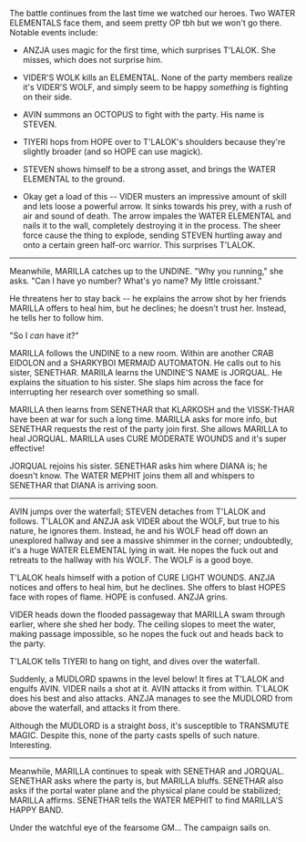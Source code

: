 The battle continues from the last time we watched our heroes. Two WATER ELEMENTALS face them, and seem pretty OP tbh but we won't go there. Notable events include:

- ANZJA uses magic for the first time, which surprises T'LALOK. She misses, which does not surprise him.

- VIDER'S WOLK kills an ELEMENTAL. None of the party members realize it's VIDER'S WOLF, and simply seem to be happy _something_ is fighting on their side.

- AVIN summons an OCTOPUS to fight with the party. His name is STEVEN.

- TIYERI hops from HOPE over to T'LALOK's shoulders because they're slightly broader (and so HOPE can use magick).

- STEVEN shows himself to be a strong asset, and brings the WATER ELEMENTAL to the ground.

- Okay get a load of this -- VIDER musters an impressive amount of skill and lets loose a powerful arrow. It sinks towards his prey, with a rush of air and sound of death. The arrow impales the WATER ELEMENTAL and nails it to the wall, completely destroying it in the process. The sheer force cause the thing to  explode, sending STEVEN hurtling away and onto a certain green half-orc warrior. This surprises T'LALOK.

____

Meanwhile, MARILLA catches up to the UNDINE. "Why you running," she asks. "Can I have yo number? What's yo name? My little croissant."

He threatens her to stay back -- he explains the arrow shot by her friends
MARILLA offers to heal him, but he declines; he doesn't trust her. Instead, he tells her to follow him.

"So I _can_ have it?"

MARILLA follows the UNDINE to a new room. Within are another CRAB EIDOLON and a SHARKYBOI MERMAID AUTOMATON. He calls out to his sister, SENETHAR. MARIILA learns the UNDINE'S NAME is JORQUAL. He explains the situation to his sister. She slaps him across the face for interrupting her research over something so small.

MARILLA then learns from SENETHAR that KLARKOSH and the VISSK-THAR have been at war for such a long time. MARILLA asks for more info, but SENETHAR requests the rest of the party join first. She allows MARILLA to heal JORQUAL. MARILLA uses CURE MODERATE WOUNDS and it's super effective!

JORQUAL rejoins his sister. SENETHAR asks him where DIANA is; he doesn't know. The WATER MEPHIT joins them all and whispers to SENETHAR that DIANA is arriving soon.

____

AVIN jumps over the waterfall; STEVEN detaches from T'LALOK and follows. T'LALOK and ANZJA ask VIDER about the WOLF, but true to his nature, he ignores them. Instead, he and his WOLF head off down an unexplored hallway and see a massive shimmer in the corner; undoubtedly, it's a huge WATER ELEMENTAL lying in wait. He nopes the fuck out and retreats to the hallway with his WOLF. The WOLF is a good boye.

T'LALOK heals himself with a potion of CURE LIGHT WOUNDS. ANZJA notices and offers to heal him, but he declines. She offers to blast HOPES face with ropes of flame. HOPE is confused. ANZJA grins.

VIDER heads down the flooded passageway that MARILLA swam through earlier, where she shed her body. The ceiling slopes to meet the water, making passage impossible, so he nopes the fuck out and heads back to the party.

T'LALOK tells TIYERI to hang on tight, and dives over the waterfall.

Suddenly, a MUDLORD spawns in the level below! It fires at T'LALOK and engulfs AVIN. VIDER nails a shot at it. AVIN attacks it from within. T'LALOK does his best and also attacks. ANZJA manages to see the MUDLORD from above the waterfall, and attacks it from there.

Although the MUDLORD is a straight _boss_, it's susceptible to TRANSMUTE MAGIC. Despite this, none of the party casts spells of such nature. Interesting.

____

Meanwhile, MARILLA continues to speak with SENETHAR and JORQUAL. SENETHAR asks where the party is, but MARILLA bluffs. SENETHAR also asks if the portal water plane and the physical plane could be stabilized; MARILLA affirms. SENETHAR tells the WATER MEPHIT to find MARILLA'S HAPPY BAND.

Under the watchful eye of the fearsome GM... The campaign sails on.
